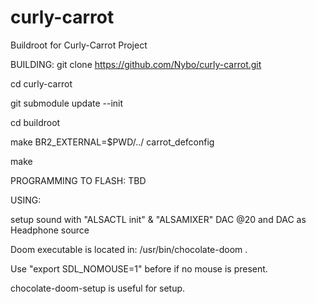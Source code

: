 # curly-carrot
Buildroot for Curly-Carrot Project

BUILDING:
git clone https://github.com/Nybo/curly-carrot.git

cd curly-carrot

git submodule update --init

cd buildroot

make BR2_EXTERNAL=$PWD/../ carrot_defconfig

make



PROGRAMMING TO FLASH:
TBD







USING:

setup sound with "ALSACTL init" & "ALSAMIXER" DAC @20 and DAC as Headphone source



Doom executable is located in: /usr/bin/chocolate-doom .

Use "export SDL_NOMOUSE=1" before if no mouse is present.

chocolate-doom-setup is useful for setup.


